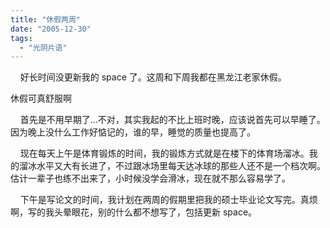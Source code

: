 ```yaml
---
title: "休假两周"
date: "2005-12-30"
tags: 
  - "光阴片语"
---
```


    好长时间没更新我的 space 了。这周和下周我都在黑龙江老家休假。

休假可真舒服啊

    首先是不用早期了...不对，其实我起的不比上班时晚，应该说首先可以早睡了。因为晚上没什么工作好惦记的，谁的早，睡觉的质量也提高了。

    现在每天上午是体育锻炼的时间，我的锻炼方式就是在楼下的体育场溜冰。我的溜冰水平又大有长进了，不过跟冰场里每天达冰球的那些人还不是一个档次啊。估计一辈子也练不出来了，小时候没学会滑冰，现在就不那么容易学了。

    下午是写论文的时间，我计划在两周的假期里把我的硕士毕业论文写完。真烦啊，写的我头晕眼花，别的什么都不想写了，包括更新 space。
